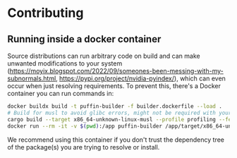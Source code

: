 # Contributing

## Running inside a docker container

Source distributions can run arbitrary code on build and can make unwanted modifications to your system (https://moyix.blogspot.com/2022/09/someones-been-messing-with-my-subnormals.html, https://pypi.org/project/nvidia-pyindex/), which can even occur when just resolving requirements. To prevent this, there's a Docker container you can run commands in:

```bash
docker buildx build -t puffin-builder -f builder.dockerfile --load .
# Build for musl to avoid glibc errors, might not be required with your OS version
cargo build --target x86_64-unknown-linux-musl --profile profiling --features vendored-openssl
docker run --rm -it -v $(pwd):/app puffin-builder /app/target/x86_64-unknown-linux-musl/profiling/puffin-dev resolve-many --cache-dir /app/cache-docker /app/scripts/popular_packages/pypi_10k_most_dependents.txt
```

We recommend using this container if you don't trust the dependency tree of the package(s) you are trying to resolve or install. 
